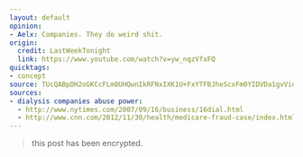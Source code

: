 ```yaml
---
layout: default
opinion:
- Aelx: Companies. They do weird shit.
origin:
  credit: LastWeekTonight
  link: https://www.youtube.com/watch?v=yw_nqzVfxFQ
quicktags:
- concept
source: TUcQABpDH2oGKCcFLm0UHQwnIkRFNxIXK1U+FxYTFBJheScxFm0YIDVDa1gvVideFj8EM0FTHhw=
sources:
- dialysis companies abuse power:
  - http://www.nytimes.com/2007/09/16/business/16dial.html
  - http://www.cnn.com/2012/11/30/health/medicare-fraud-case/index.html
---
```


> this post has been encrypted.